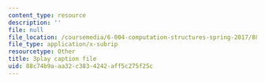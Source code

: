 ```yaml
---
content_type: resource
description: ''
file: null
file_location: /coursemedia/6-004-computation-structures-spring-2017/88c74b9aaa32c3834242aff5c275f25c_aheyquidLO8.srt
file_type: application/x-subrip
resourcetype: Other
title: 3play caption file
uid: 88c74b9a-aa32-c383-4242-aff5c275f25c
---
```

